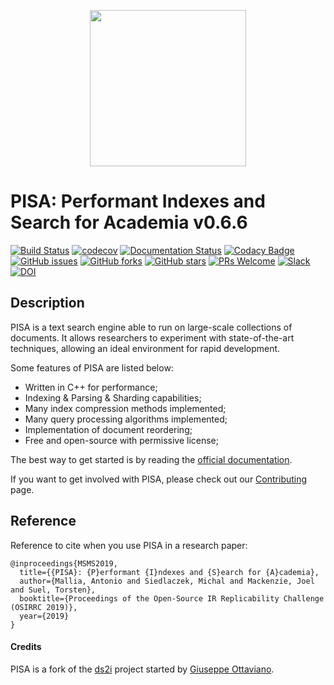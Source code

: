 <p align="center"><img src="https://pisa-engine.github.io/images/logo250.png" width="250px"></p>

# PISA: Performant Indexes and Search for Academia v0.6.6

[![Build Status](https://travis-ci.com/pisa-engine/pisa.svg?branch=master)](https://travis-ci.com/pisa-engine/pisa)
[![codecov](https://codecov.io/gh/pisa-engine/pisa/branch/master/graph/badge.svg)](https://codecov.io/gh/pisa-engine/pisa)
[![Documentation Status](https://readthedocs.org/projects/pisa/badge/?version=latest)](https://pisa.readthedocs.io/en/latest/?badge=latest)
[![Codacy Badge](https://api.codacy.com/project/badge/Grade/83cbd7128c084994a87fb8394bd91a16)](https://www.codacy.com/app/amallia/pisa?utm_source=github.com&amp;utm_medium=referral&amp;utm_content=pisa-engine/pisa&amp;utm_campaign=Badge_Grade)
[![GitHub issues](https://img.shields.io/github/issues/pisa-engine/pisa.svg)](https://github.com/pisa-engine/pisa/issues)
[![GitHub forks](https://img.shields.io/github/forks/pisa-engine/pisa.svg)](https://github.com/pisa-engine/pisa/network)
[![GitHub stars](https://img.shields.io/github/stars/pisa-engine/pisa.svg)](https://github.com/pisa-engine/pisa/stargazers)
[![PRs Welcome](https://img.shields.io/badge/PRs-welcome-brightgreen.svg)](https://github.com/pisa-engine/pisa/pulls)
[![Slack](https://img.shields.io/badge/slack-join-blue.svg)](https://join.slack.com/t/pisa-engine/shared_invite/enQtNjM1NTk3NzIyMjE0LTQ3ZjI1MmU2ZjAyODE4YjNiNTY5YWYzMjg5Njc5ZDM5MzhhZDBiMGE5MTFhMTViN2ZjNzg0OTkzMDAwMDg3YTE)
[![DOI](https://zenodo.org/badge/150449350.svg)](https://zenodo.org/badge/latestdoi/150449350)

## Description

PISA is a text search engine able to run on large-scale collections of documents. It allows researchers to experiment with state-of-the-art techniques, allowing an ideal environment for rapid development.

Some features of PISA are listed below:

* Written in C++ for performance;
* Indexing & Parsing & Sharding capabilities;
* Many index compression methods implemented;
* Many query processing algorithms implemented;
* Implementation of document reordering;
* Free and open-source with permissive license;

The best way to get started is by reading the [official documentation](http://pisa.readthedocs.io).

If you want to get involved with PISA, please check out our [Contributing](https://github.com/pisa-engine/pisa/blob/master/.github/CONTRIBUTING.md) page.

## Reference

Reference to cite when you use PISA in a research paper:

```
@inproceedings{MSMS2019,
  title={{PISA}: {P}erformant {I}ndexes and {S}earch for {A}cademia},
  author={Mallia, Antonio and Siedlaczek, Michal and Mackenzie, Joel and Suel, Torsten},
  booktitle={Proceedings of the Open-Source IR Replicability Challenge (OSIRRC 2019)},
  year={2019}
}
```


#### Credits
PISA is a fork of the [ds2i](https://github.com/ot/ds2i/) project started by [Giuseppe Ottaviano](https://github.com/ot).
